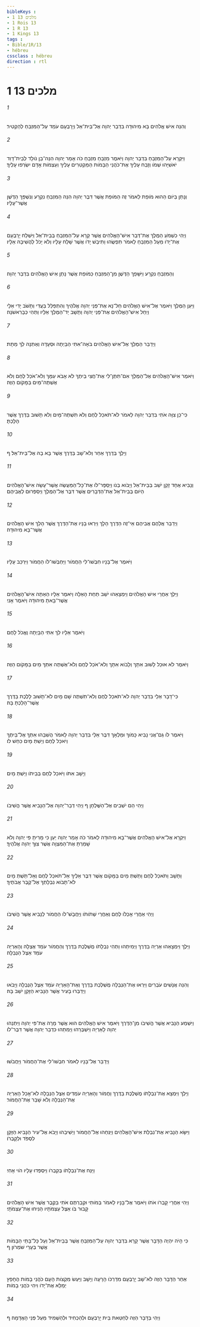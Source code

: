 ```yaml
---
bibleKeys : 
- 1 מלכים 13
- 1 Rois 13
- 1 R 13
- 1 Kings 13
tags : 
- Bible/1R/13
- hébreu
cssclass : hébreu
direction : rtl
---
```


# 1 מלכים 13

###### 1
וְהִנֵּה אִישׁ אֱלֹהִים בָּא מִיהוּדָה בִּדְבַר יְהוָה אֶל־בֵּית־אֵל וְיָרָבְעָם עֹמֵד עַל־הַמִּזְבֵּחַ לְהַקְטִיר׃
###### 2
וַיִּקְרָא עַל־הַמִּזְבֵּחַ בִּדְבַר יְהוָה וַיֹּאמֶר מִזְבֵּחַ מִזְבֵּחַ כֹּה אָמַר יְהוָה הִנֵּה־בֵן נֹולָד לְבֵית־דָּוִד יֹאשִׁיָּהוּ שְׁמֹו וְזָבַח עָלֶיךָ אֶת־כֹּהֲנֵי הַבָּמֹות הַמַּקְטִרִים עָלֶיךָ וְעַצְמֹות אָדָם יִשְׂרְפוּ עָלֶיךָ׃
###### 3
וְנָתַן בַּיֹּום הַהוּא מֹופֵת לֵאמֹר זֶה הַמֹּופֵת אֲשֶׁר דִּבֶּר יְהוָה הִנֵּה הַמִּזְבֵּחַ נִקְרָע וְנִשְׁפַּךְ הַדֶּשֶׁן אֲשֶׁר־עָלָיו׃
###### 4
וַיְהִי כִשְׁמֹעַ הַמֶּלֶךְ אֶת־דְּבַר אִישׁ־הָאֱלֹהִים אֲשֶׁר קָרָא עַל־הַמִּזְבֵּחַ בְּבֵית־אֵל וַיִּשְׁלַח יָרָבְעָם אֶת־יָדֹו מֵעַל הַמִּזְבֵּחַ לֵאמֹר תִּפְשֻׂהוּ וַתִּיבַשׁ יָדֹו אֲשֶׁר שָׁלַח עָלָיו וְלֹא יָכֹל לַהֲשִׁיבָהּ אֵלָיו׃
###### 5
וְהַמִּזְבֵּחַ נִקְרָע וַיִּשָּׁפֵךְ הַדֶּשֶׁן מִן־הַמִּזְבֵּחַ כַּמֹּופֵת אֲשֶׁר נָתַן אִישׁ הָאֱלֹהִים בִּדְבַר יְהוָה׃
###### 6
וַיַּעַן הַמֶּלֶךְ וַיֹּאמֶר אֶל־אִישׁ הָאֱלֹהִים חַל־נָא אֶת־פְּנֵי יְהוָה אֱלֹהֶיךָ וְהִתְפַּלֵּל בַּעֲדִי וְתָשֹׁב יָדִי אֵלָי וַיְחַל אִישׁ־הָאֱלֹהִים אֶת־פְּנֵי יְהוָה וַתָּשָׁב יַד־הַמֶּלֶךְ אֵלָיו וַתְּהִי כְּבָרִאשֹׁנָה׃
###### 7
וַיְדַבֵּר הַמֶּלֶךְ אֶל־אִישׁ הָאֱלֹהִים בֹּאָה־אִתִּי הַבַּיְתָה וּסְעָדָה וְאֶתְּנָה לְךָ מַתָּת׃
###### 8
וַיֹּאמֶר אִישׁ־הָאֱלֹהִים אֶל־הַמֶּלֶךְ אִם־תִּתֶּן־לִי אֶת־חֲצִי בֵיתֶךָ לֹא אָבֹא עִמָּךְ וְלֹא־אֹכַל לֶחֶם וְלֹא אֶשְׁתֶּה־מַּיִם בַּמָּקֹום הַזֶּה׃
###### 9
כִּי־כֵן צִוָּה אֹתִי בִּדְבַר יְהוָה לֵאמֹר לֹא־תֹאכַל לֶחֶם וְלֹא תִשְׁתֶּה־מָּיִם וְלֹא תָשׁוּב בַּדֶּרֶךְ אֲשֶׁר הָלָכְתָּ׃
###### 10
וַיֵּלֶךְ בְּדֶרֶךְ אַחֵר וְלֹא־שָׁב בַּדֶּרֶךְ אֲשֶׁר בָּא בָהּ אֶל־בֵּית־אֵל׃ ף
###### 11
וְנָבִיא אֶחָד זָקֵן יֹשֵׁב בְּבֵית־אֵל וַיָּבֹוא בְנֹו וַיְסַפֶּר־לֹו אֶת־כָּל־הַמַּעֲשֶׂה אֲשֶׁר־עָשָׂה אִישׁ־הָאֱלֹהִים הַיֹּום בְּבֵית־אֵל אֶת־הַדְּבָרִים אֲשֶׁר דִּבֶּר אֶל־הַמֶּלֶךְ וַיְסַפְּרוּם לַאֲבִיהֶם׃
###### 12
וַיְדַבֵּר אֲלֵהֶם אֲבִיהֶם אֵי־זֶה הַדֶּרֶךְ הָלָךְ וַיִּרְאוּ בָנָיו אֶת־הַדֶּרֶךְ אֲשֶׁר הָלַךְ אִישׁ הָאֱלֹהִים אֲשֶׁר־בָּא מִיהוּדָה׃
###### 13
וַיֹּאמֶר אֶל־בָּנָיו חִבְשׁוּ־לִי הַחֲמֹור וַיַּחְבְּשׁוּ־לֹו הַחֲמֹור וַיִּרְכַּב עָלָיו׃
###### 14
וַיֵּלֶךְ אַחֲרֵי אִישׁ הָאֱלֹהִים וַיִּמְצָאֵהוּ יֹשֵׁב תַּחַת הָאֵלָה וַיֹּאמֶר אֵלָיו הַאַתָּה אִישׁ־הָאֱלֹהִים אֲשֶׁר־בָּאתָ מִיהוּדָה וַיֹּאמֶר אָנִי׃
###### 15
וַיֹּאמֶר אֵלָיו לֵךְ אִתִּי הַבָּיְתָה וֶאֱכֹל לָחֶם׃
###### 16
וַיֹּאמֶר לֹא אוּכַל לָשׁוּב אִתָּךְ וְלָבֹוא אִתָּךְ וְלֹא־אֹכַל לֶחֶם וְלֹא־אֶשְׁתֶּה אִתְּךָ מַיִם בַּמָּקֹום הַזֶּה׃
###### 17
כִּי־דָבָר אֵלַי בִּדְבַר יְהוָה לֹא־תֹאכַל לֶחֶם וְלֹא־תִשְׁתֶּה שָׁם מָיִם לֹא־תָשׁוּב לָלֶכֶת בַּדֶּרֶךְ אֲשֶׁר־הָלַכְתָּ בָּהּ׃
###### 18
וַיֹּאמֶר לֹו גַּם־אֲנִי נָבִיא כָּמֹוךָ וּמַלְאָךְ דִּבֶּר אֵלַי בִּדְבַר יְהוָה לֵאמֹר הֲשִׁבֵהוּ אִתְּךָ אֶל־בֵּיתֶךָ וְיֹאכַל לֶחֶם וְיֵשְׁתְּ מָיִם כִּחֵשׁ לֹו׃
###### 19
וַיָּשָׁב אִתֹּו וַיֹּאכַל לֶחֶם בְּבֵיתֹו וַיֵּשְׁתְּ מָיִם׃
###### 20
וַיְהִי הֵם יֹשְׁבִים אֶל־הַשֻּׁלְחָן ף וַיְהִי דְּבַר־יְהוָה אֶל־הַנָּבִיא אֲשֶׁר הֱשִׁיבֹו׃
###### 21
וַיִּקְרָא אֶל־אִישׁ הָאֱלֹהִים אֲשֶׁר־בָּא מִיהוּדָה לֵאמֹר כֹּה אָמַר יְהוָה יַעַן כִּי מָרִיתָ פִּי יְהוָה וְלֹא שָׁמַרְתָּ אֶת־הַמִּצְוָה אֲשֶׁר צִוְּךָ יְהוָה אֱלֹהֶיךָ׃
###### 22
וַתָּשָׁב וַתֹּאכַל לֶחֶם וַתֵּשְׁתְּ מַיִם בַּמָּקֹום אֲשֶׁר דִּבֶּר אֵלֶיךָ אַל־תֹּאכַל לֶחֶם וְאַל־תֵּשְׁתְּ מָיִם לֹא־תָבֹוא נִבְלָתְךָ אֶל־קֶבֶר אֲבֹתֶיךָ׃
###### 23
וַיְהִי אַחֲרֵי אָכְלֹו לֶחֶם וְאַחֲרֵי שְׁתֹותֹו וַיַּחֲבָשׁ־לֹו הַחֲמֹור לַנָּבִיא אֲשֶׁר הֱשִׁיבֹו׃
###### 24
וַיֵּלֶךְ וַיִּמְצָאֵהוּ אַרְיֵה בַּדֶּרֶךְ וַיְמִיתֵהוּ וַתְּהִי נִבְלָתֹו מֻשְׁלֶכֶת בַּדֶּרֶךְ וְהַחֲמֹור עֹמֵד אֶצְלָהּ וְהָאַרְיֵה עֹמֵד אֵצֶל הַנְּבֵלָה׃
###### 25
וְהִנֵּה אֲנָשִׁים עֹבְרִים וַיִּרְאוּ אֶת־הַנְּבֵלָה מֻשְׁלֶכֶת בַּדֶּרֶךְ וְאֶת־הָאַרְיֵה עֹמֵד אֵצֶל הַנְּבֵלָה וַיָּבֹאוּ וַיְדַבְּרוּ בָעִיר אֲשֶׁר הַנָּבִיא הַזָּקֵן יֹשֵׁב בָּהּ׃
###### 26
וַיִּשְׁמַע הַנָּבִיא אֲשֶׁר הֱשִׁיבֹו מִן־הַדֶּרֶךְ וַיֹּאמֶר אִישׁ הָאֱלֹהִים הוּא אֲשֶׁר מָרָה אֶת־פִּי יְהוָה וַיִּתְּנֵהוּ יְהוָה לָאַרְיֵה וַיִּשְׁבְּרֵהוּ וַיְמִתֵהוּ כִּדְבַר יְהוָה אֲשֶׁר דִּבֶּר־לֹו׃
###### 27
וַיְדַבֵּר אֶל־בָּנָיו לֵאמֹר חִבְשׁוּ־לִי אֶת־הַחֲמֹור וַיַּחֲבֹשׁוּ׃
###### 28
וַיֵּלֶךְ וַיִּמְצָא אֶת־נִבְלָתֹו מֻשְׁלֶכֶת בַּדֶּרֶךְ וַחֲמֹור וְהָאַרְיֵה עֹמְדִים אֵצֶל הַנְּבֵלָה לֹא־אָכַל הָאַרְיֵה אֶת־הַנְּבֵלָה וְלֹא שָׁבַר אֶת־הַחֲמֹור׃
###### 29
וַיִּשָּׂא הַנָּבִיא אֶת־נִבְלַת אִישׁ־הָאֱלֹהִים וַיַּנִּחֵהוּ אֶל־הַחֲמֹור וַיְשִׁיבֵהוּ וַיָּבֹא אֶל־עִיר הַנָּבִיא הַזָּקֵן לִסְפֹּד וּלְקָבְרֹו׃
###### 30
וַיַּנַּח אֶת־נִבְלָתֹו בְּקִבְרֹו וַיִּסְפְּדוּ עָלָיו הֹוי אָחִי׃
###### 31
וַיְהִי אַחֲרֵי קָבְרֹו אֹתֹו וַיֹּאמֶר אֶל־בָּנָיו לֵאמֹר בְּמֹותִי וּקְבַרְתֶּם אֹתִי בַּקֶּבֶר אֲשֶׁר אִישׁ הָאֱלֹהִים קָבוּר בֹּו אֵצֶל עַצְמֹתָיו הַנִּיחוּ אֶת־עַצְמֹתָי׃
###### 32
כִּי הָיֹה יִהְיֶה הַדָּבָר אֲשֶׁר קָרָא בִּדְבַר יְהוָה עַל־הַמִּזְבֵּחַ אֲשֶׁר בְּבֵית־אֵל וְעַל כָּל־בָּתֵּי הַבָּמֹות אֲשֶׁר בְּעָרֵי שֹׁמְרֹון׃ ף
###### 33
אַחַר הַדָּבָר הַזֶּה לֹא־שָׁב יָרָבְעָם מִדַּרְכֹּו הָרָעָה וַיָּשָׁב וַיַּעַשׂ מִקְצֹות הָעָם כֹּהֲנֵי בָמֹות הֶחָפֵץ יְמַלֵּא אֶת־יָדֹו וִיהִי כֹּהֲנֵי בָמֹות׃
###### 34
וַיְהִי בַּדָּבָר הַזֶּה לְחַטַּאת בֵּית יָרָבְעָם וּלְהַכְחִיד וּלְהַשְׁמִיד מֵעַל פְּנֵי הָאֲדָמָה׃ ף

